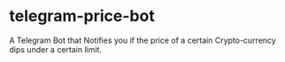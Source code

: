 # telegram-price-bot
A Telegram Bot that Notifies you if the price of a certain Crypto-currency dips under a certain limit.
